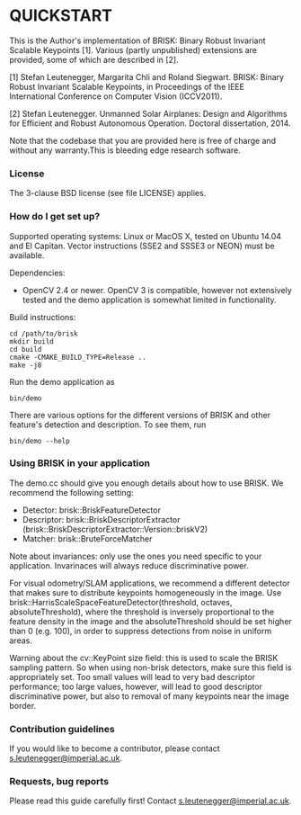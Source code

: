 # QUICKSTART #

This is the Author's implementation of 
BRISK: Binary Robust Invariant Scalable Keypoints [1]. 
Various (partly unpublished) extensions are provided, some of which are 
described in [2].

 [1] Stefan Leutenegger, Margarita Chli and Roland Siegwart. BRISK:
 Binary Robust Invariant Scalable Keypoints, in Proceedings of
 the IEEE International Conference on Computer Vision (ICCV2011).
 
 [2] Stefan Leutenegger. Unmanned Solar Airplanes: Design and Algorithms 
 for Efficient and Robust Autonomous Operation. Doctoral dissertation, 2014.
 
Note that the codebase that you are provided here is free of charge and without 
any warranty.This is bleeding edge research software.
 
### License ###

The 3-clause BSD license (see file LICENSE) applies.

### How do I get set up? ###

Supported operating systems: Linux or MacOS X, tested on Ubuntu 14.04 and El
Capitan. Vector instructions (SSE2 and SSSE3 or NEON) must be available.

Dependencies: 

* OpenCV 2.4 or newer. OpenCV 3 is compatible, however not extensively tested
  and the demo application is somewhat limited in functionality.

Build instructions:
```terminal
cd /path/to/brisk
mkdir build
cd build
cmake -CMAKE_BUILD_TYPE=Release ..
make -j8
```
Run the demo application as
```terminal
bin/demo
```
There are various options for the different versions of BRISK and other 
feature's detection and description.
To see them, run
```terminal
bin/demo --help
```

### Using BRISK in your application ###

The demo.cc should give you enough details about how to use BRISK. 
We recommend the following setting:

* Detector: brisk::BriskFeatureDetector
* Descriptor: brisk::BriskDescriptorExtractor 
  (brisk::BriskDescriptorExtractor::Version::briskV2)
* Matcher: brisk::BruteForceMatcher

Note about invariances: only use the ones you need specific to your application. 
Invarinaces will always reduce discriminative power.

For visual odometry/SLAM applications, we recommend a different detector that 
makes sure to distribute keypoints homogeneously in the image. Use 
brisk::HarrisScaleSpaceFeatureDetector(threshold, octaves, absoluteThreshold), 
where the threshold is inversely proportional to the feature density in the 
image and the absoluteThreshold should be set higher than 0 (e.g. 100), in 
order to suppress detections from noise in uniform areas.

Warning about the cv::KeyPoint size field: this is used to scale the BRISK 
sampling pattern. So when using non-brisk detectors, make sure this field is
appropriately set. Too small values will lead to very bad descriptor 
performance; too large values, however, will lead to good descriptor 
discriminative power, but also to removal of many  keypoints near the image
border.

### Contribution guidelines ###

If you would like to become a contributor, please contact 
s.leutenegger@imperial.ac.uk.

### Requests, bug reports ###

Please read this guide carefully first! 
Contact s.leutenegger@imperial.ac.uk. 

